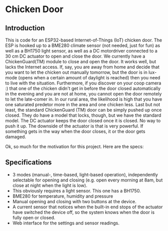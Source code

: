 # Chicken Door
## Introduction
This is code for an ESP32-based Internet-of-Things (IoT) chicken door.
The ESP is hooked up to a BME280 climate sensor (not needed, just for fun) as well as a BH1750 light sensor, as well as a DC motordriver connected to a 30 cm DC actuator to open and close the door. We currently have a ChickenGuard(TM) module to close and open the door. It works well, but lacks the Internet access. If, say, you are away from home and decide that you want to let the chicken out manually tomorrow, but the door is in lux-mode (opens when a certain amount of daylight is reached) then you need to live with the situation. 
Furthermore, if you discover on your coop camera :) that one of the chicken didn't get in before the door closed automatically in the evening and you are not at home, you cannot open the door remotely to let the late-comer in. In our rural area, the likelihood is high that you have one saturated predetor more in the area and one chicken less. 
Last but not least, the standard ChickenGuard (TM) door can be simply pushed up once closed. They do have a model that locks, though, but we have the standard model. The DC actuator keeps the door closed once it is closed. No way to push it up. The downside of the actuator is that is very powerful. If something gets in the way when the door closes, it or the door gets damaged. 

Ok, so much for the motivation for this project. Here are the specs:

## Specifications

* 3 modes (manual-, time-based, light-based operation), independently selectable for opening and closing (e.g. open every morning at 8am, but close at night when the light is low).
* This obviously requires a light sensor. This one has a BH1750.
* BME280 for temperature, humidity and pressure
* Manual opening and closing with two buttons at the device. 
* A current sensor that notices when the built-in end stops of the actuator have switched the device off, so the system knows when the door is fully open or closed. 
* Web interface for the settings and sensor readings. 


